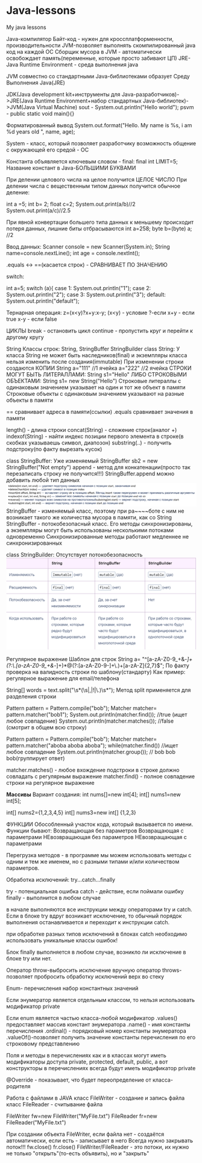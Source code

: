 # Java-lessons
My java lessons

Java-компилятор
Байт-код - нужен для кроссплатформенности, производительности
JVM-позволяет выполнять скомпилированный java код на каждой OС
Сборщик мусора в JVM - автоматически освобождает память(переменные, которые просто забивают ЦП)
JRE-Java Runtime Environment - среда выполнения java

JVM совместно со стандартными Java-библиотеками образует Среду Выполнения Java(JRE)

JDK(Java development kit+инструменты для Java-разработчиков)->JRE(Java Runtime Environment+набор стандартных Java-библиотек)->JVM(Java Virtual Machine)
sout - System.out.println("Hello world");
psvm - public static void main(){}

Форматированный вывод
System.out.format("Hello. My name is %s, i am %d years old ", name, age);

System - класс, который позволяет разработчику возможность общение с окружающей его средой - ОС

Константа объявляется ключевым словом - final:
final int LIMIT=5;
Название констант в Java-БОЛЬШИМИ БУКВАМИ

При делении целового числа на целое получится ЦЕЛОЕ ЧИСЛО
При делении числа с вещественным типом данных получится обычное деление:

int a =5;
int b= 2;
float c=2;
System.out.print(a/b)//2
System.out.print(a/c)//2.5


При явной конвертации большего типа данных к меньшему происходит потеря данных, лишние биты отбрасываются
int a=258;
byte b=(byte) a; //2

Ввод данных:
Scanner console = new Scanner(System.in);
String name=console.nextLine();
int age = console.nextInt();

.equals <-> ==(касается строк) - СРАВНИВАЕТ ПО ЗНАЧЕНИЮ

switch:

int a=5;
switch (a){
case 1:
System.out.println("1");
case 2:
System.out.println("2");
case 3:
System.out.println("3");
default:
System.out.println("default");

Тернарная операция:
z=(x<y)?x+y:x-y;
(x<y) - условие
?-если
x+y - если true
x-y - если false

ЦИКЛЫ
break - остановить цикл
continue - пропустить круг и перейти к другому кругу

String
Классы строк: String, StringBuffer StringBuilder
class String:
У класса String не может быть наследников(final) и экземпляры класса нельзя изменить после создания(immutable)
При изменении строки создаются КОПИИ
String a="111" //1 ячейка
a="222" //2 ячейка
СТРОКИ МОГУТ БЫТЬ ЛИТЕРАЛЛАМИ:
String s1="Hello"
ЛИБО СТРОКОВЫМИ ОБЪЕКТАМИ:
String s1= new String("Hello")
Строковые литераллы с одинаковым значением указывает на один и тот же объект в памяти
Строковые объекты с одинаковым значением указывают на разные объекты в памяти

== сравнивает адреса в памяти(ссылки)
.equals сравнивает значения в памяти

length() - длина строки
concat(String) - сложение строк(аналог +)
indexof(String) - найти индекс позиции первого элемента в строке(в скобках указываешь символ, диапозон)
substring(..) - получить подстроку(по факту вырезать кусок)

class StringBuffer:
Уже изменяемый
StringBuffer sb2 = new StringBuffer("Not empty")
append - метод для конкатенации(просто так перезаписать строку не получится!!!)
StringBuffer.append можно добавить любой тип данных
![img.png](img.png)
StringBuffer - изменяемый класс, поэтому при ра~~~~боте с ним не возникает такого же количества мусора в памяти, как со String
StringBuffer - потокобезопасный класс. Его методы синхронизированы, а экземпляры могут быть использованы несколькими потоками одновременно
Синхронизированные методы работают медленнее не синхронизированных

class StringBuilder:
Отсутствует потокобезопасность
![img_1.png](img_1.png)

Регулярное выражение
Шаблон для строк
String a= "^[a-zA-Z0-9_+&*-]+(?:\\.[a-zA-Z0-9_+&*-]+)*@(?:[a-zA-Z0-9-]+\\.)+[a-zA-Z]{2,7}$";
По факту проверка на валидность строки по шаблону(стандарту)
Как пример: регулярное выражение для email/телефона

String[] words = text.split("\\s*(\\s|,|!|\\.)\\s*");
Метод split применяется для разделения строки

Pattern pattern = Pattern.compile("bob");
Matcher matcher= pattern.matcher("bob1");
System.out.println(matcher.find()); //true (ищет любое совпадение)
System.out.println(matcher.matches()); //false (смотрит в общем всю строку)

Pattern pattern = Pattern.compile("bob");
Matcher matcher= pattern.matcher("aboba aboba aboba");
while(matcher.find()) //ищет любое совпадение
System.out.println(matcher.group()); // bob bob bob(группирует ответ)


matcher.matches() - любое вхождение подстроки в строке должно совладать с регулярным выражение 
matcher.find() - полное совпадение строки на регулярное выражение


**Массивы**
Вариант создания:
int nums[]=new int[4];
int[] nums1=new int[5];

int[] nums2={1,2,3,4,5}
int[] nums3=new int[] {1,2,3}

ФУНКЦИИ
Обособленный участок кода, который вызывается по имени.
Функции бывают: 
Возвращающая без параметров
Возвращающая с параметрами
НЕвозвращающая без параметров
НЕвозвращающая с параметрами


Перегрузка методов - в программе мы можем использовать методы с одним и тем же именем, но с разными типами и/или количеством параметров.

Обработка исключений:
try...catch...finally

try - потенциальная ошибка
catch - действие, если поймали ошибку
finally - выполнится в любом случае

в начале выполняются все инструкции между операторами try и catch. Если в блоке try вдруг возникает исключение, то обычный порядок выполнения останавливается и переходит к инструкции catch.

при обработке разных типов исключений в блоках catch необходимо использовать уникальные классы ошибок!

Блок finally выполняется в любом случае, возникло ли исключение в блоке try или нет.

Оператор throw-выбросить исключение вручную
оператор throws-позволяет пробросить обработку исключений верх во стеку

Enum- перечисления
набор константных значений

Если энумератор является отдельным классом, то нельзя использовать модификатор private

Если enum является частью класса-любой модификатор
.values() предоставляет массив констант энумератора
.name() - имя константы перечисления
.ordinal() - порядковый номер константы энумератора
.valueOf()-позволяет получить значение константы перечисления по его строковому представлению

Поля и методы в перечислениях как и в классах могут иметь модификаторы доступа private, protected, default, public, а вот конструкторы в перечислениях всегда будут иметь модификатор private

@Override - показывает, что будет переопределение от класса-родителя

Работа с файлами в JAVA
класс FileWriter - создание и запись файла
класс FileReader - считывание файла

FileWriter fw=new FileWriter("MyFile.txt")
FileReader fr=new FileReader("MyFile.txt")

При создании объекта FileWriter, если файла нет - создаётся автоматически, если есть - записывает в него
Всегда нужно закрывать поток!!!
fw.close()
fr.close()
FileWriter/FileReader - это потоки, их нужно не только "открыть"(то-есть объявить), но и "закрыть"